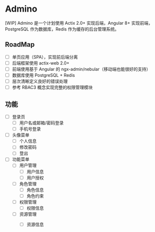 # Admino

[WIP] Admino 是一个计划使用 Actix 2.0+ 实现后端，Angular 8+ 实现前端，PostgreSQL 作为数据库，Redis 作为缓存的后台管理系统。

## RoadMap

* [ ] 单页应用（SPA），实现前后端分离
* [ ] 后端框架使用 actix-web 2.0+
* [ ] 前端使用基于 Angular 的 ngx-admin/nebular（移动端也能很好的支持）
* [ ] 数据库使用 PostgreSQL + Redis
* [ ] 层次清晰定义良好的错误处理
* [ ] 参考 RBAC3 概念实现完整的权限管理模块

## 功能

* [ ] 登录页
    * [ ] 用户名或邮箱/密码登录
    * [ ] 手机号登录
* [ ] 头像菜单
    * [ ] 个人信息
    * [ ] 修改密码
    * [ ] 登出
* [ ] 功能菜单
    * [ ] 用户管理
        * [ ] 用户信息
        * [ ] 用户授权
    * [ ] 角色管理
        * [ ] 角色信息
        * [ ] 角色约束
    * [ ] 权限管理
        * [ ] 权限信息
    * [ ] 资源管理
        * [ ] 资源信息
        